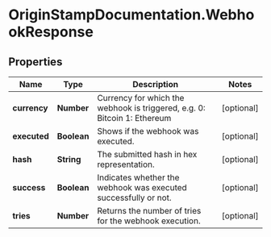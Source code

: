 # OriginStampDocumentation.WebhookResponse

## Properties
Name | Type | Description | Notes
------------ | ------------- | ------------- | -------------
**currency** | **Number** | Currency for which the webhook is triggered, e.g.  0: Bitcoin 1: Ethereum | [optional] 
**executed** | **Boolean** | Shows if the webhook was executed. | [optional] 
**hash** | **String** | The submitted hash in hex representation. | [optional] 
**success** | **Boolean** | Indicates whether the webhook was executed successfully or not. | [optional] 
**tries** | **Number** | Returns the number of tries for the webhook execution. | [optional] 


